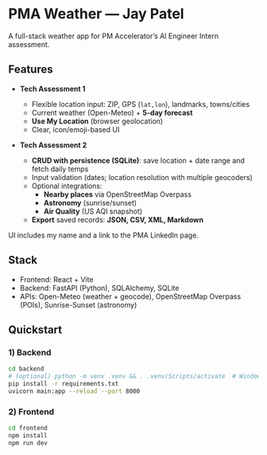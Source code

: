 # PMA Weather — Jay Patel

A full-stack weather app for PM Accelerator’s AI Engineer Intern assessment.

## Features

- **Tech Assessment 1**
  - Flexible location input: ZIP, GPS (`lat,lon`), landmarks, towns/cities
  - Current weather (Open-Meteo) + **5-day forecast**
  - **Use My Location** (browser geolocation)
  - Clear, icon/emoji-based UI

- **Tech Assessment 2**
  - **CRUD with persistence (SQLite)**: save location + date range and fetch daily temps
  - Input validation (dates; location resolution with multiple geocoders)
  - Optional integrations:
    - **Nearby places** via OpenStreetMap Overpass
    - **Astronomy** (sunrise/sunset)
    - **Air Quality** (US AQI snapshot)
  - **Export** saved records: **JSON, CSV, XML, Markdown**

UI includes my name and a link to the PMA LinkedIn page.

## Stack

- Frontend: React + Vite
- Backend: FastAPI (Python), SQLAlchemy, SQLite
- APIs: Open-Meteo (weather + geocode), OpenStreetMap Overpass (POIs), Sunrise-Sunset (astronomy)

## Quickstart

### 1) Backend
```bash
cd backend
# (optional) python -m venv .venv && . .venv/Scripts/activate  # Windows
pip install -r requirements.txt
uvicorn main:app --reload --port 8000
```

### 2) Frontend
```bash
cd frontend
npm install
npm run dev
```

